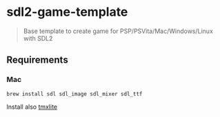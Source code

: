 # sdl2-game-template

> Base template to create game for PSP/PSVita/Mac/Windows/Linux with SDL2

## Requirements

### Mac

```shell
brew install sdl sdl_image sdl_mixer sdl_ttf
```

Install also [tmxlite](https://github.com/fallahn/tmxlite/wiki/Quick-Start)
